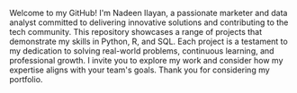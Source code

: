 Welcome to my GitHub! I'm Nadeen Ilayan, a passionate marketer and data analyst committed to delivering innovative solutions and contributing to the tech community. This repository showcases a range of projects that demonstrate my skills in Python, R, and SQL. Each project is a testament to my dedication to solving real-world problems, continuous learning, and professional growth. I invite you to explore my work and consider how my expertise aligns with your team's goals. Thank you for considering my portfolio.
